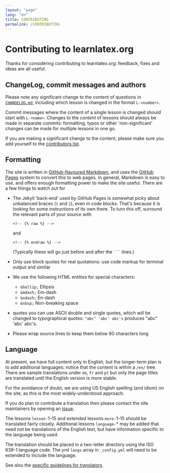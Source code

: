 ```yaml
---
layout: "page"
lang: "en"
title: CONTRIBUTING
permalink: /CONTRIBUTING
---
```


# Contributing to learnlatex.org

Thanks for considering contributing to learnlatex.org: feedback, fixes and
ideas are all useful.

## ChangeLog, commit messages and authors

Please note any significant change to the content of questions in
[`CHANGELOG.md`](CHANGELOG.md), including which lesson is changed in the
format `L-<number>`.

Commit messages where the content of a single lesson is changed should start
with `L-<name>`. Changes to the _content_ of lessons should always be made in
separate commits: formatting, typos or other 'non-significant' changes can be
made for multiple lessons in one go.

If you are making a significant change to the content, please make sure you
add yourself to the [contributors list](AUTHORS.md).

## Formatting

The site is written in [GitHub-flavoured
Markdown](https://guides.github.com/features/mastering-markdown/), and uses the
[GitHub Pages](https://pages.github.com/) system to convert this to web pages.
In general, Markdown is easy to use, and offers enough formatting power to make
the site useful. There are a few things to watch out for

- The Jekyll 'back-end' used by GitHub Pages is somewhat picky about unbalanced
  braces (`{` and `}`), even in code blocks. That's because it is looking for
  some instructions of its own there. To turn this off, surround the relevant
  parts of your source with

  <code>&lt;!-- &#x7b;&#x25; raw &#x25;&#x7d; --&gt;</code>

  and

  <code>&lt;!-- &#x7b;&#x25; endraw &#x25;&#x7d; --&gt;</code>

  (Typically these will go just before and after the
  <code>&#96;&#96;&#96;</code> lines.)

- Only use block quotes for real quotations: use code markup for terminal
  output and similar

- We use the following HTML entities for special characters:
  - `&hellip;` Ellipsis
  - `&mdash;` Em-dash
  - `&ndash;` En-dash
  - `&nbsp;` Non-breaking space

- quotes you can use ASCII double and single quotes, which will be changed
  to typographical quotes: `"abc" 'abc' abc's` produces "abc" 'abc' abc's.

- Please wrap source lines to keep them below 80 characters long

## Language

At present, we have full content only in English, but the longer-term plan is
to add additional languages: notice that the content is within a `/en/` tree.
There are sample translations under `de`, `fr` and `pt` but only the page titles are translated until the English version is more stable.

For the avoidance of doubt, we are using US English spelling (and idiom)
on the site, as this is the most widely-understood approach.

If you do plan to contribute a translation then please contact the
site maintainers by opening an
[issue](https://github.com/learnlatex/learnlatex.github.io/issues).

The lessons `lesson-`1&ndash;15 and extended lessons `more-`1&ndash;15
should be translated fairly closely.  Additional lessons `language-`\*
may be added that need not be translations of the English text, but
have information specific to the language being used.

The translation should be placed in a two-letter directory using the
ISO 639-1 language code.  The yml `langs` array in `_config.yml` will
need to be extended to include the language.

See also the [specific guidelines for translators](TRANSLATIONS.md).
